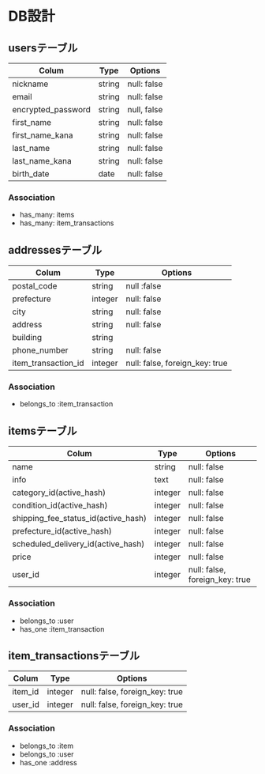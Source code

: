 # DB設計



## usersテーブル
|Colum|Type|Options|
|-----|----|-------|
|nickname|string|null: false|
|email|string|null: false|
|encrypted_password|string|null, false|
|first_name|string|null: false|
|first_name_kana|string|null: false|
|last_name|string|null: false|
|last_name_kana|string|null: false|
|birth_date|date|null: false|

### Association
- has_many: items
- has_many: item_transactions


## addressesテーブル
|Colum|Type|Options|
|-----|----|-------|
|postal_code|string|null :false|
|prefecture|integer|null: false|
|city|string|null: false|
|address|string|null: false|
|building|string||
|phone_number|string|null: false|
|item_transaction_id|integer|null: false, foreign_key: true|

### Association
- belongs_to :item_transaction



## itemsテーブル
|Colum|Type|Options|
|-----|----|-------|
|name|string|null: false|
|info|text|null: false|
|category_id(active_hash)|integer|null: false|
|condition_id(active_hash)|integer|null: false|
|shipping_fee_status_id(active_hash)|integer|null: false|
|prefecture_id(active_hash)|integer|null: false|
|scheduled_delivery_id(active_hash)|integer|null: false|
|price|integer|null: false|
|user_id|integer|null: false, foreign_key: true|

### Association
- belongs_to :user
- has_one :item_transaction



## item_transactionsテーブル
|Colum|Type|Options|
|-----|----|-------|
|item_id|integer|null: false, foreign_key: true|
|user_id|integer|null: false, foreign_key: true|

### Association
- belongs_to :item
- belongs_to :user
- has_one :address